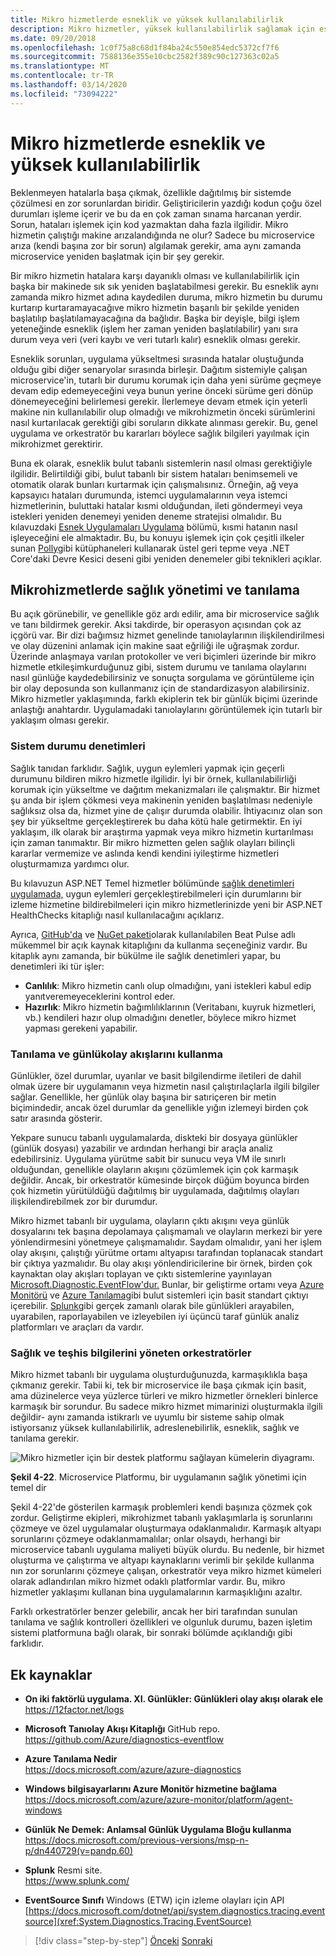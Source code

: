 ```yaml
---
title: Mikro hizmetlerde esneklik ve yüksek kullanılabilirlik
description: Mikro hizmetler, yüksek kullanılabilirlik sağlamak için esnek olmaları gereken geçici ağ ve bağımlılık hatalarına dayanacak şekilde tasarlanmalıdır.
ms.date: 09/20/2018
ms.openlocfilehash: 1c0f75a8c68d1f84ba24c550e854edc5372cf7f6
ms.sourcegitcommit: 7588136e355e10cbc2582f389c90c127363c02a5
ms.translationtype: MT
ms.contentlocale: tr-TR
ms.lasthandoff: 03/14/2020
ms.locfileid: "73094222"
---
```

# <a name="resiliency-and-high-availability-in-microservices"></a>Mikro hizmetlerde esneklik ve yüksek kullanılabilirlik

Beklenmeyen hatalarla başa çıkmak, özellikle dağıtılmış bir sistemde çözülmesi en zor sorunlardan biridir. Geliştiricilerin yazdığı kodun çoğu özel durumları işleme içerir ve bu da en çok zaman sınama harcanan yerdir. Sorun, hataları işlemek için kod yazmaktan daha fazla ilgilidir. Mikro hizmetin çalıştığı makine arızalandığında ne olur? Sadece bu microservice arıza (kendi başına zor bir sorun) algılamak gerekir, ama aynı zamanda microservice yeniden başlatmak için bir şey gerekir.

Bir mikro hizmetin hatalara karşı dayanıklı olması ve kullanılabilirlik için başka bir makinede sık sık yeniden başlatabilmesi gerekir. Bu esneklik aynı zamanda mikro hizmet adına kaydedilen duruma, mikro hizmetin bu durumu kurtarıp kurtaramayacağıve mikro hizmetin başarılı bir şekilde yeniden başlatılıp başlatılamayacağına da bağlıdır. Başka bir deyişle, bilgi işlem yeteneğinde esneklik (işlem her zaman yeniden başlatılabilir) yanı sıra durum veya veri (veri kaybı ve veri tutarlı kalır) esneklik olması gerekir.

Esneklik sorunları, uygulama yükseltmesi sırasında hatalar oluştuğunda olduğu gibi diğer senaryolar sırasında birleşir. Dağıtım sistemiyle çalışan microservice'in, tutarlı bir durumu korumak için daha yeni sürüme geçmeye devam edip edemeyeceğini veya bunun yerine önceki sürüme geri dönüp dönemeyeceğini belirlemesi gerekir. İlerlemeye devam etmek için yeterli makine nin kullanılabilir olup olmadığı ve mikrohizmetin önceki sürümlerini nasıl kurtarılacak gerektiği gibi soruların dikkate alınması gerekir. Bu, genel uygulama ve orkestratör bu kararları böylece sağlık bilgileri yayılmak için mikrohizmet gerektirir.

Buna ek olarak, esneklik bulut tabanlı sistemlerin nasıl olması gerektiğiyle ilgilidir. Belirtildiği gibi, bulut tabanlı bir sistem hataları benimsemeli ve otomatik olarak bunları kurtarmak için çalışmalısınız. Örneğin, ağ veya kapsayıcı hataları durumunda, istemci uygulamalarının veya istemci hizmetlerinin, buluttaki hatalar kısmi olduğundan, ileti göndermeyi veya istekleri yeniden denemeyi yeniden deneme stratejisi olmalıdır. Bu kılavuzdaki [Esnek Uygulamaları Uygulama](../implement-resilient-applications/index.md) bölümü, kısmi hatanın nasıl işleyeceğini ele almaktadır. Bu, bu konuyu işlemek için çok çeşitli ilkeler sunan [Polly](https://github.com/App-vNext/Polly)gibi kütüphaneleri kullanarak üstel geri tepme veya .NET Core'daki Devre Kesici deseni gibi yeniden denemeler gibi teknikleri açıklar.

## <a name="health-management-and-diagnostics-in-microservices"></a>Mikrohizmetlerde sağlık yönetimi ve tanılama

Bu açık görünebilir, ve genellikle göz ardı edilir, ama bir microservice sağlık ve tanı bildirmek gerekir. Aksi takdirde, bir operasyon açısından çok az içgörü var. Bir dizi bağımsız hizmet genelinde tanıolaylarının ilişkilendirilmesi ve olay düzenini anlamak için makine saat eğriliği ile uğraşmak zordur. Üzerinde anlaşmaya varılan protokoller ve veri biçimleri üzerinde bir mikro hizmetle etkileşimkurduğunuz gibi, sistem durumu ve tanılama olaylarını nasıl günlüğe kaydedebilirsiniz ve sonuçta sorgulama ve görüntüleme için bir olay deposunda son kullanmanız için de standardizasyon alabilirsiniz. Mikro hizmetler yaklaşımında, farklı ekiplerin tek bir günlük biçimi üzerinde anlaştığı anahtardır. Uygulamadaki tanıolaylarını görüntülemek için tutarlı bir yaklaşım olması gerekir.

### <a name="health-checks"></a>Sistem durumu denetimleri

Sağlık tanıdan farklıdır. Sağlık, uygun eylemleri yapmak için geçerli durumunu bildiren mikro hizmetle ilgilidir. İyi bir örnek, kullanılabilirliği korumak için yükseltme ve dağıtım mekanizmaları ile çalışmaktır. Bir hizmet şu anda bir işlem çökmesi veya makinenin yeniden başlatılması nedeniyle sağlıksız olsa da, hizmet yine de çalışır durumda olabilir. İhtiyacınız olan son şey bir yükseltme gerçekleştirerek bu daha kötü hale getirmektir. En iyi yaklaşım, ilk olarak bir araştırma yapmak veya mikro hizmetin kurtarılması için zaman tanımaktır. Bir mikro hizmetten gelen sağlık olayları bilinçli kararlar vermemize ve aslında kendi kendini iyileştirme hizmetleri oluşturmamıza yardımcı olur.

Bu kılavuzun ASP.NET Temel hizmetler bölümünde [sağlık denetimleri uygulamada,](../implement-resilient-applications/monitor-app-health.md#implement-health-checks-in-aspnet-core-services) uygun eylemleri gerçekleştirebilmeleri için durumlarını bir izleme hizmetine bildirebilmeleri için mikro hizmetlerinizde yeni bir ASP.NET HealthChecks kitaplığı nasıl kullanılacağını açıklarız.

Ayrıca, [GitHub'da](https://github.com/Xabaril/BeatPulse) ve [NuGet paketi](https://www.nuget.org/packages/BeatPulse/)olarak kullanılabilen Beat Pulse adlı mükemmel bir açık kaynak kitaplığını da kullanma seçeneğiniz vardır. Bu kitaplık aynı zamanda, bir bükülme ile sağlık denetimleri yapar, bu denetimleri iki tür işler:

- **Canlılık**: Mikro hizmetin canlı olup olmadığını, yani istekleri kabul edip yanıtveremeyeceklerini kontrol eder.
- **Hazırlık**: Mikro hizmetin bağımlılıklarının (Veritabanı, kuyruk hizmetleri, vb.) kendileri hazır olup olmadığını denetler, böylece mikro hizmet yapması gerekeni yapabilir.

### <a name="using-diagnostics-and-logs-event-streams"></a>Tanılama ve günlükolay akışlarını kullanma

Günlükler, özel durumlar, uyarılar ve basit bilgilendirme iletileri de dahil olmak üzere bir uygulamanın veya hizmetin nasıl çalıştırılaçlarla ilgili bilgiler sağlar. Genellikle, her günlük olay başına bir satıriçeren bir metin biçimindedir, ancak özel durumlar da genellikle yığın izlemeyi birden çok satır arasında gösterir.

Yekpare sunucu tabanlı uygulamalarda, diskteki bir dosyaya günlükler (günlük dosyası) yazabilir ve ardından herhangi bir araçla analiz edebilirsiniz. Uygulama yürütme sabit bir sunucu veya VM ile sınırlı olduğundan, genellikle olayların akışını çözümlemek için çok karmaşık değildir. Ancak, bir orkestratör kümesinde birçok düğüm boyunca birden çok hizmetin yürütüldüğü dağıtılmış bir uygulamada, dağıtılmış olayları ilişkilendirebilmek zor bir durumdur.

Mikro hizmet tabanlı bir uygulama, olayların çıktı akışını veya günlük dosyalarını tek başına depolamaya çalışmamalı ve olayların merkezi bir yere yönlendirmesini yönetmeye çalışmamalıdır. Saydam olmalıdır, yani her işlem olay akışını, çalıştığı yürütme ortamı altyapısı tarafından toplanacak standart bir çıktıya yazmalıdır. Bu olay akışı yönlendiricilerine bir örnek, birden çok kaynaktan olay akışları toplayan ve çıktı sistemlerine yayınlayan [Microsoft.Diagnostic.EventFlow'dur.](https://github.com/Azure/diagnostics-eventflow) Bunlar, bir geliştirme ortamı veya [Azure Monitörü](https://azure.microsoft.com/services/monitor//) ve [Azure Tanılama](https://docs.microsoft.com/azure/azure-monitor/platform/diagnostics-extension-overview)gibi bulut sistemleri için basit standart çıktıyı içerebilir. [Splunk](https://www.splunk.com/goto/Splunk_Log_Management?ac=ga_usa_log_analysis_phrase_Mar17&_kk=logs%20analysis&gclid=CNzkzIrex9MCFYGHfgodW5YOtA)gibi gerçek zamanlı olarak bile günlükleri arayabilen, uyarabilen, raporlayabilen ve izleyebilen iyi üçüncü taraf günlük analiz platformları ve araçları da vardır.

### <a name="orchestrators-managing-health-and-diagnostics-information"></a>Sağlık ve teşhis bilgilerini yöneten orkestratörler

Mikro hizmet tabanlı bir uygulama oluşturduğunuzda, karmaşıklıkla başa çıkmanız gerekir. Tabii ki, tek bir microservice ile başa çıkmak için basit, ama düzinelerce veya yüzlerce türleri ve mikro hizmetler örnekleri binlerce karmaşık bir sorundur. Bu sadece mikro hizmet mimarinizi oluşturmakla ilgili değildir- aynı zamanda istikrarlı ve uyumlu bir sisteme sahip olmak istiyorsanız yüksek kullanılabilirlik, adreslenebilirlik, esneklik, sağlık ve tanılama gerekir.

![Mikro hizmetler için bir destek platformu sağlayan kümelerin diyagramı.](./media/resilient-high-availability-microservices/microservice-platform.png)

**Şekil 4-22**. Microservice Platformu, bir uygulamanın sağlık yönetimi için temel dir

Şekil 4-22'de gösterilen karmaşık problemleri kendi başınıza çözmek çok zordur. Geliştirme ekipleri, mikrohizmet tabanlı yaklaşımlarla iş sorunlarını çözmeye ve özel uygulamalar oluşturmaya odaklanmalıdır. Karmaşık altyapı sorunlarını çözmeye odaklanmamalılar; onlar olsaydı, herhangi bir microservice tabanlı uygulama maliyeti büyük olurdu. Bu nedenle, bir hizmet oluşturma ve çalıştırma ve altyapı kaynaklarını verimli bir şekilde kullanma nın zor sorunlarını çözmeye çalışan, orkestratör veya mikro hizmet kümeleri olarak adlandırılan mikro hizmet odaklı platformlar vardır. Bu, mikro hizmetler yaklaşımı kullanan bina uygulamalarının karmaşıklığını azaltır.

Farklı orkestratörler benzer gelebilir, ancak her biri tarafından sunulan tanılama ve sağlık kontrolleri özellikleri ve olgunluk durumu, bazen işletim sistemi platformuna bağlı olarak, bir sonraki bölümde açıklandığı gibi farklıdır.

## <a name="additional-resources"></a>Ek kaynaklar

- **On iki faktörlü uygulama. XI. Günlükler: Günlükleri olay akışı olarak ele** \
  <https://12factor.net/logs>

- **Microsoft Tanıolay Akışı Kitaplığı** GitHub repo. \
  <https://github.com/Azure/diagnostics-eventflow>

- **Azure Tanılama Nedir** \
  <https://docs.microsoft.com/azure/azure-diagnostics>

- **Windows bilgisayarlarını Azure Monitör hizmetine bağlama** \
  <https://docs.microsoft.com/azure/azure-monitor/platform/agent-windows>

- **Günlük Ne Demek: Anlamsal Günlük Uygulama Bloğu kullanma** \
  <https://docs.microsoft.com/previous-versions/msp-n-p/dn440729(v=pandp.60)>

- **Splunk** Resmi site. \
  <https://www.splunk.com/>

- **EventSource Sınıfı** Windows (ETW) için izleme olayları için API \
  [https://docs.microsoft.com/dotnet/api/system.diagnostics.tracing.eventsource](xref:System.Diagnostics.Tracing.EventSource)

>[!div class="step-by-step"]
>[Önceki](microservice-based-composite-ui-shape-layout.md)
>[Sonraki](scalable-available-multi-container-microservice-applications.md)
